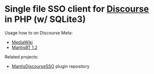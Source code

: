 # Single file SSO client for [Discourse](https://github.com/discourse/discourse) in PHP (w/ SQLite3)

Usage how to on Discourse Meta:

* [MediaWiki](https://meta.discourse.org/t/using-discourse-sso-with-mediawiki/69218)
* [MantisBT 1.2](https://meta.discourse.org/t/using-discourse-sso-with-mantis-bug-tracker/69236)

Related projects:

* [MantisDiscourseSSO](https://github.com/ArseniyShestakov/MantisDiscourseSSO) plugin repository
